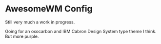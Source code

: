 # AwesomeWM Config

Still very much a work in progress.

Going for an oxocarbon and IBM Cabron Design System type theme I think. But more purple.
